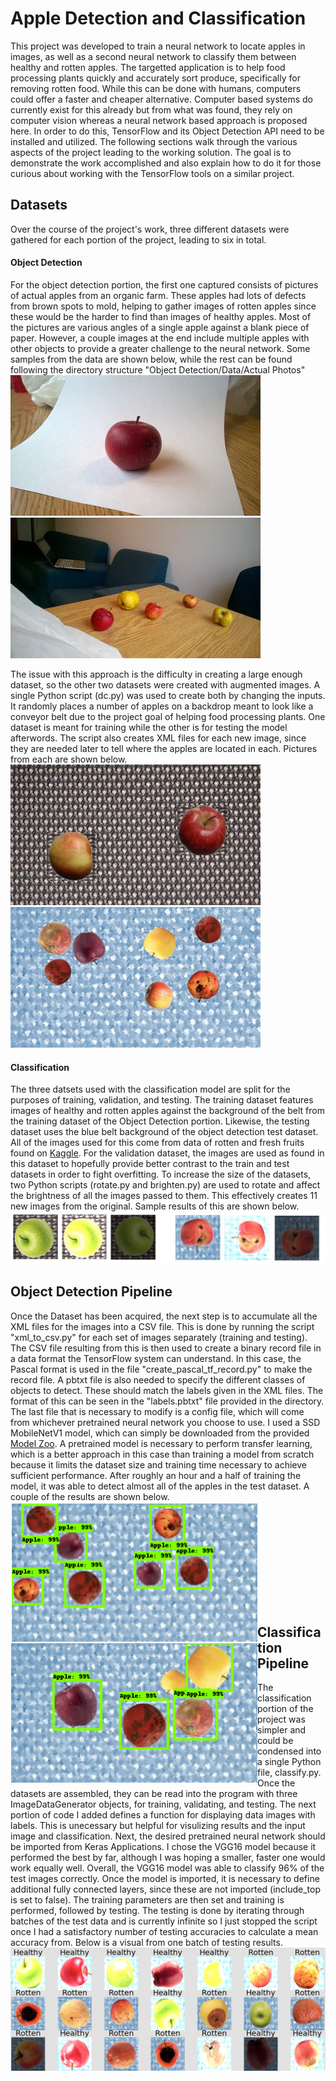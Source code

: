 # Apple Detection and Classification
This project was developed to train a neural network to locate apples in images, as well as a second neural network to classify them between healthy and rotten apples. The targetted application is to help food processing plants quickly and accurately sort produce, specifically for removing rotten food. While this can be done with humans, computers could offer a faster and cheaper alternative. Computer based systems do currently exist for this already but from what was found, they rely on computer vision whereas a neural network based approach is proposed here. In order to do this, TensorFlow and its Object Detection API need to be installed and utilized. The following sections walk through the various aspects of the project leading to the working solution. The goal is to demonstrate the work accomplished and also explain how to do it for those curious about working with the TensorFlow tools on a similar project.

## Datasets
Over the course of the project's work, three different datasets were gathered for each portion of the project, leading to six in total. 

#### Object Detection
For the object detection portion, the first one captured consists of pictures of actual apples from an organic farm. These apples had lots of defects from brown spots to mold, helping to gather images of rotten apples since these would be the harder to find than images of healthy apples. Most of the pictures are various angles of a single apple against a blank piece of paper. However, a couple images at the end include multiple apples with other objects to provide a greater challenge to the neural network. Some samples from the data are shown below, while the rest can be found following the directory structure "Object Detection/Data/Actual Photos"<br/>
![Detection Dataset 1](https://github.com/k-eato/AppleResearch/blob/master/Object%20Detection/Data/Actual%20Photos/0.jpg)
![Detection Dataset 1](https://github.com/k-eato/AppleResearch/blob/master/Object%20Detection/Data/Actual%20Photos/101.jpg)<br/>

The issue with this approach is the difficulty in creating a large enough dataset, so the other two datasets were created with augmented images. A single Python script (dc.py) was used to create both by changing the inputs. It randomly places a number of apples on a backdrop meant to look like a conveyor belt due to the project goal of helping food processing plants. One dataset is meant for training while the other is for testing the model afterwords. The script also creates XML files for each new image, since they are needed later to tell where the apples are located in each. Pictures from each are shown below.<br/>
![Detection Dataset 2](https://github.com/k-eato/AppleResearch/blob/master/Object%20Detection/Data/Training/200.jpg)
![Detection Dataset 3](https://github.com/k-eato/AppleResearch/blob/master/Object%20Detection/Data/Testing/19.jpg)<br/>

#### Classification
The three datsets used with the classification model are split for the purposes of training, validation, and testing. The training dataset features images of healthy and rotten apples against the background of the belt from the training dataset of the Object Detection portion. Likewise, the testing dataset uses the blue belt background of the object detection test dataset. All of the images used for this come from data of rotten and fresh fruits found on [Kaggle](https://www.kaggle.com/sriramr/fruits-fresh-and-rotten-for-classification). For the validation dataset, the images are used as found in this dataset to hopefully provide better contrast to the train and test datasets in order to fight overfitting. To increase the size of the datasets, two Python scripts (rotate.py and brighten.py) are used to rotate and affect the brightness of all the images passed to them. This effectively creates 11 new images from the original. Sample results of this are shown below.<br/>
![Classification Data](https://github.com/k-eato/AppleResearch/blob/master/Classification/Data/augmentation_results.JPG)<br/>

## Object Detection Pipeline
Once the Dataset has been acquired, the next step is to accumulate all the XML files for the images into a CSV file. This is done by running the script "xml_to_csv.py" for each set of images separately (training and testing). The CSV file resulting from this is then used to create a binary record file in a data format the TensorFlow system can understand. In this case, the Pascal format is used in the file "create_pascal_tf_record.py" to make the record file. A pbtxt file is also needed to specify the different classes of objects to detect. These should match the labels given in the XML files. The format of this can be seen in the "labels.pbtxt" file provided in the directory. The last file that is necessary to modify is a config file, which will come from whichever pretrained neural network you choose to use. I used a SSD MobileNetV1 model, which can simply be downloaded from the provided [Model Zoo](https://github.com/tensorflow/models/blob/master/research/object_detection/g3doc/detection_model_zoo.md). A pretrained model is necessary to perform transfer learning, which is a better approach in this case than training a model from scratch because it limits the dataset size and training time necessary to achieve sufficient performance. After roughly an hour and a half of training the model, it was able to detect almost all of the apples in the test dataset. A couple of the results are shown below.<br/>
<img src="https://github.com/k-eato/AppleResearch/blob/master/Object%20Detection/Results/result21.PNG" width=395 height=225 align=left>
<img src="https://github.com/k-eato/AppleResearch/blob/master/Object%20Detection/Results/result22.PNG" width=395 height=225 align=left> 
 
 <br/><br/><br/><br/><br/><br/><br/><br/><br/>

## Classification Pipeline
The classification portion of the project was simpler and could be condensed into a single Python file, classify.py. Once the datasets are assembled, they can be read into the program with three ImageDataGenerator objects, for training, validating, and testing. The next portion of code I added defines a function for displaying data images with labels. This is unecessary but helpful for visulizing results and the input image and classification. Next, the desired pretrained neural network should be imported from Keras Applications. I chose the VGG16 model because it performed the best by far, although I was hoping a smaller, faster one would work equally well. Overall, the VGG16 model was able to classify 96% of the test images correctly. Once the model is imported, it is necessary to define additional fully connected layers, since these are not imported (include_top is set to false). The training parameters are then set and training is performed, followed by testing. The testing is done by iterating through batches of the test data and is currently infinite so I just stopped the script once I had a satisfactory number of testing accuracies to calculate a mean accuracy from. Below is a visual from one batch of testing results.<br/>
<img src="https://github.com/k-eato/AppleResearch/blob/master/Classification/ClassificationResult.PNG" width=900 align=left><br/>
